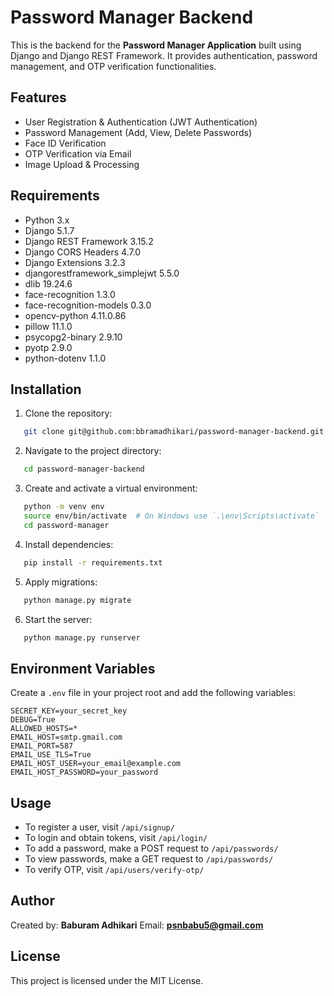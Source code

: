 
# Password Manager Backend

This is the backend for the **Password Manager Application** built using Django and Django REST Framework. It provides authentication, password management, and OTP verification functionalities.

## Features
- User Registration & Authentication (JWT Authentication)
- Password Management (Add, View, Delete Passwords)
- Face ID Verification
- OTP Verification via Email
- Image Upload & Processing

## Requirements
- Python 3.x
- Django 5.1.7
- Django REST Framework 3.15.2
- Django CORS Headers 4.7.0
- Django Extensions 3.2.3
- djangorestframework_simplejwt 5.5.0
- dlib 19.24.6
- face-recognition 1.3.0
- face-recognition-models 0.3.0
- opencv-python 4.11.0.86
- pillow 11.1.0
- psycopg2-binary 2.9.10
- pyotp 2.9.0
- python-dotenv 1.1.0

## Installation

1. Clone the repository:
```bash
   git clone git@github.com:bbramadhikari/password-manager-backend.git
```

2. Navigate to the project directory:
```bash
   cd password-manager-backend
```

3. Create and activate a virtual environment:
```bash
   python -m venv env
   source env/bin/activate  # On Windows use `.\env\Scripts\activate`
   cd password-manager
```

4. Install dependencies:
```bash
   pip install -r requirements.txt
```

5. Apply migrations:
```bash
   python manage.py migrate
```

6. Start the server:
```bash
   python manage.py runserver
```

## Environment Variables

Create a `.env` file in your project root and add the following variables:
```
SECRET_KEY=your_secret_key
DEBUG=True
ALLOWED_HOSTS=*
EMAIL_HOST=smtp.gmail.com
EMAIL_PORT=587
EMAIL_USE_TLS=True
EMAIL_HOST_USER=your_email@example.com
EMAIL_HOST_PASSWORD=your_password
```

## Usage

- To register a user, visit `/api/signup/`
- To login and obtain tokens, visit `/api/login/`
- To add a password, make a POST request to `/api/passwords/`
- To view passwords, make a GET request to `/api/passwords/`
- To verify OTP, visit `/api/users/verify-otp/`

## Author
Created by: **Baburam Adhikari**
Email: **psnbabu5@gmail.com**

## License
This project is licensed under the MIT License.

